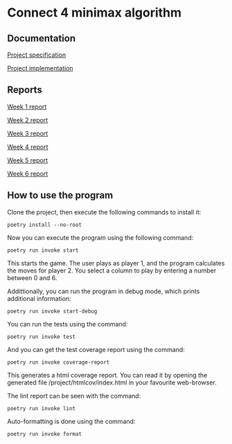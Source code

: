 # Connect 4 minimax algorithm
## Documentation
[Project specification](https://github.com/msslotboom/tiralabra/blob/main/documentation/project_specification.md)

[Project implementation](https://github.com/msslotboom/tiralabra/blob/main/documentation/implementation.md)
## Reports
[Week 1 report](https://github.com/msslotboom/tiralabra/blob/main/documentation/week1_report.md)

[Week 2 report](https://github.com/msslotboom/tiralabra/blob/main/documentation/week2_report.md)

[Week 3 report](https://github.com/msslotboom/tiralabra/blob/main/documentation/week3_report.md)

[Week 4 report](https://github.com/msslotboom/tiralabra/blob/main/documentation/week4_report.md)

[Week 5 report](https://github.com/msslotboom/tiralabra/blob/main/documentation/week5_report.md)

[Week 6 report](https://github.com/msslotboom/tiralabra/blob/main/documentation/week6_report.md)


## How to use the program
Clone the project, then execute the following commands to install it:
```
poetry install --no-root
```
Now you can execute the program using the following command:
```
poetry run invoke start
```
This starts the game. The user plays as player 1, and the program calculates the moves for player 2. You select a column to play by entering a number between 0 and 6.

Addittionally, you can run the program in debug mode, which prints additional information:
```
poetry run invoke start-debug
```
You can run the tests using the command:
```
poetry run invoke test
```
And you can get the test coverage report using the command:
```
poetry run invoke coverage-report
```
This generates a html coverage report. You can read it by opening the generated file /project/htmlcov/index.html in your favourite web-browser.

The lint report can be seen with the command:
```
poetry run invoke lint
```
Auto-formatting is done using the command:
```
poetry run invoke format
```
